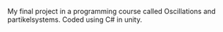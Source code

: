 My final project in a programming course called Oscillations and partikelsystems. Coded using C# in unity.
